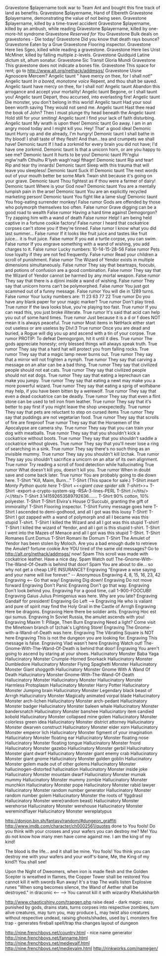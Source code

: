 Gravestone	$playername took war to Team Ant and bought this fine track of land as benefits.
Gravestone	$playername, Hand of Elbereth
Gravestone	$playername, demonstrating the value of not being seen.
Gravestone	$playername, killed by a time-travel accident
Gravestone	$playername, killed by an ambush, while reading
Gravestone	$playername, killed by one-more-hit syndrome
Gravestone	*Reserved for You*
Gravestone	Bulk deals on gravestones - Die today!
Gravestone	Did you know that death rays bounce?
Gravestone	Eaten by a Grue
Gravestone	Flooring inspector.
Gravestone	Here lies Sgeo, killed while reading a gravestone.
Gravestone	Here lies Urist McMiner, killed by falling multiple z-levels.
Gravestone	Quidquid Latine dictum sit, altum sonatur.
Gravestone	Sic Transit Gloria Mundi
Gravestone	This gravestone does not indicate a bones file.
Gravestone	This space for rent; go to http://www.alt.org/nethack/addmsgs/
Gravestone	Uisne Agnoscere Mercem?
Angelic taunt	"<deity> have mercy on thee, for I shall not!"
Angelic taunt	*In a bored, monotone voice* Repent, and thou shalt be saved.
Angelic taunt	<deity> have mercy on thee, for I shall not!
Angelic taunt	Abandon this arrogance and accept your mortality!
Angelic taunt	Begone, or I shall taunt you!
Angelic taunt	Depart, thou accursed, into everlasting fire!
Angelic taunt	Die monster, you don't belong in this world!
Angelic taunt	Had your soul been worth saving They would not send me.
Angelic taunt	Hast thee read the book of John? Then I must plunge thy head beneath the
Angelic taunt	Hold still for your smiting!
Angelic taunt	I find your lack of faith disturbing.
Angelic taunt	My wrath is upon thee!
Demonic taunt	Go away. I am in an angry mood today and I might kill you. Hey! That' a good idea!
Demonic taunt	Hurry up and die already, I'm hungry!
Demonic taunt	I shall bathe in thy blood! I shall taste of they flesh! And than...tea and crumpets we shall have!
Demonic taunt	If I had a zorkmid for every brain you did not have; I'd have one zorkmid.
Demonic taunt	Is that a unicorn horn, or are you happy to see me?
Demonic taunt	It hurts to be you!
Demonic taunt	Ph'nglui mglw'nafh Cthulhu R'lyeh wagh'nagl fthagn!
Demonic taunt	Rip and tear! Rip and tear thy innards!
Demonic taunt	Sleep with this trauma that will leave you sleepless!
Demonic taunt	Suck it!
Demonic taunt	The next words out of your mouth better be some Mark Twain shit because it's going on your grave.
Demonic taunt	Thou fightest as if thou were a farmer of dairy!
Demonic taunt	Where is your God now?
Demonic taunt	You are a mentally lumpish pain in the arse!
Demonic taunt	You are an explicitly recycled marketing person!
Demonic taunt	You fight like a lame slug!
Demonic taunt	You frog-eating surrender monkey!
False rumor	Gods are offended by those who polymorph themselves too often.
False rumor	Grave digging can be a good road to wealth
False rumor	Having a hard time against Demogorgon? Try zapping him with a wand of death
False rumor	Help! I am being held captive in a fortune cookie factory!
False rumor	I heard that cockatrice corpses can't stone you if they're tinned.
False rumor	I know what you did last summer...
False rumor	If it looks like fruit juice and tastes like fruit juice... it is fruit juice.
False rumor	If you eat a turtle corpse, you can swim.
False rumor	If you engrave something with a wand of wishing, you add charges to it.
False rumor	Lucky numbers: 10-14-15-28-56
False rumor	Pets lose loyalty if they are not fed frequently.
False rumor	Read your children a scroll of punishment.
False rumor	The Wizard of Yendor exists in multiple dimensions simultaneously.
False rumor	They say that beartraps, foocubi, and potions of confusion are a good combination.
False rumor	They say that the Wizard of Yendor cannot be harmed by any mortal weapon.
False rumor	They say that there is a djinni inside a wand of wishing.
False rumor	They say that unicorn horns can't be polymorphed.
False rumor	You just got scammed out of a funny message.
False rumor	You will die in 1289 turns.
False rumor	Your lucky numbers are: 11 23 63 77 22
True rumor	Do you have any blank paper for your magic marker?
True rumor	Don't play tired.
True rumor	If the lava looks blue, you're playing too fast.
True rumor	If you can read this, you just broke illiterate.
True rumor	It's said that acid can help you out of some hard times.
True rumor	Just because it is a d or f does NOT mean it is always peaceful.
True rumor	Most items in NetHack either start out useless or are useless by Dlvl:3
True rumor	Once you are dead and buried, a Rogue will dig you up and ascend with a tin of your corpse.
True rumor	PROTIP: To defeat Demogorgon, hit it until it dies.
True rumor	The gods appreciate honesty; only blessed things will always speak truth.
True rumor	They say that a hard hat will protect you from falling rocks.
True rumor	They say that a magic lamp never burns out.
True rumor	They say that a mirror will not frighten a nymph.
True rumor	They say that carving a message on an altar can be a bad thing.
True rumor	They say that civilized people should not eat cats.
True rumor	They say that civilized people should not eat dogs.
True rumor	They say that eating a leprechaun can make you jumpy.
True rumor	They say that eating a newt may make you a more powerful wizard.
True rumor	They say that eating a sprig of wolfsbane may help, if you have been bitten by a werewolf.
True rumor	They say that even a dead cockatrice can be deadly.
True rumor	They say that even a flint stone can be used to tell iron from leather.
True rumor	They say that it's better to pay first if you might leave the shop unexpectedly.
True rumor	They say that pets are reluctant to step on cursed items
True rumor	They say that puddings are not vegetarian food.
True rumor	They say that scrolls of fire are fireproof
True rumor	They say that the Horsemen of the Apocalypse are camera shy.
True rumor	They say that you can train your dog with meatballs.
True rumor	They say that you shouldn't kick a cockatrice without boots.
True rumor	They say that you shouldn't saddle a cockatrice without gloves.
True rumor	They say that you'll never lose a ring of searching in a sink.
True rumor	They say there's no such thing as an invisible mummy.
True rumor	They say you shouldn't kill Izchak.
True rumor	They say you shouldn't sacrifice a unicorn on an altar of its own alignment.
True rumor	Try reading a scroll of food detection while hallucinating
True rumor	What doesn't kill you, doesn't kill you.
True rumor	When in doubt save and come back later.
True rumor	You are probably going to die down here.
T-Shirt	"Kill, Maim, Burn..."
T-Shirt	(This space for sale.)
T-Shirt	*insert Monty Python quote here*
T-Shirt	+<<*giant cave spider silk T-shirt*>>+
T-Shirt	-export-a-crypto-system-sig -RSA-3-lines-PERL
T-Shirt	/</tits/> /<//tits/>
T-Shirt	3.141592653589792636.......
T-Shirt	90% cotton, 10% polyester.
T-Shirt	<tits> </tits>
T-Shirt	Elvira's House O'Succubi, granting the gift of immorality!
T-Shirt	Flooring inspector.
T-Shirt	Funny message goes here
T-Shirt	I ascended to demi-godhood, and all I got was this lousy T-Shirt!
T-Shirt	I got zapped with a wand of polymorph and all I became was this stupid T-shirt.
T-Shirt	I killed the Wizard and all I got was this stupid T-shirt!
T-Shirt	I killed the wizard of Yendor, and all i got is this stupid t-shirt.
T-Shirt	I went into the Mazes of Menace and all I got was this stupid T-Shirt.
T-Shirt	Romanes Eunt Domus
T-Shirt	Romani Ite Domum
T-Shirt	The Amulet of Yendor has been stolen by Moloch. Are you a bad enough dude to retrieve the Amulet?
fortune cookie Are YOU tired of the same old messages? Go to http://alt.org/nethack/addmsgs/ now!
Spam	This scroll was made with cockatrice leather. Have a nice day.
Spam	Watch out! The-Gnome-With-The-Wand-Of-Death is behind that door!
Spam	You are about to die... so why not get a cheap LIFE INSURANCE?
Engraving	"Engrave a wise saying and your name will live forever." -- Anonymous
Engraving	4, 8, 15, 16, 23, 42
Engraving	<-- Go that way!
Engraving	Dig down!
Engraving	Do not move forward
Engraving	Don't Panic
Engraving	Don't go that way.
Engraving	Don't look behind you.
Engraving	For a good time, call 1-900-FOOCUBI!
Engraving	Gaius Julius Primigenius was here. Why are you late?
Engraving	Gandalf for president!
Engraving	Go Left -->
Engraving	He who is valiant and pure of spirit may find the Holy Grail in the Castle of Arrrgh
Engraving	Here be dragons.
Engraving	Here there be soldier ants.
Engraving	Hoc est qui sumus.
Engraving	In Soviet Russia, the amulet ascends with you!
Engraving	Maxim 1: Pillage, Then Burn
Engraving	Need a light? Come visit the Minetown branch of Izchak's Lighting Store!
Engraving	The Gnome-with-a-Wand-of-Death was here.
Engraving	The Vibrating Square is NOT here
Engraving	This is not the dungeon you are looking for.
Engraving	This message is false.
Engraving	Vlad wasn't here
Engraving	Watch out! The-Gnome-With-The-Wand-Of-Death is behind that door!
Engraving	You aren't going to ascend by staring at your shoes.
Hallucinatory Monster	Baba Yaga
Hallucinatory Monster	Crumple-Horned Snorkack
Hallucinatory Monster	Dumbledore
Hallucinatory Monster	Flying Spaghetti Monster
Hallucinatory Monster	Giant shoggoth
Hallucinatory Monster	Gnome With A Wand Of Death
Hallucinatory Monster	Gnome-With-The-Wand-Of-Death
Hallucinatory Monster	Hallucinatory Monster
Hallucinatory Monster	Harmless Protoplasm
Hallucinatory Monster	Harry Potter
Hallucinatory Monster	Jumping brain
Hallucinatory Monster	Legendary black beast of Arrrgh
Hallucinatory Monster	Magically animated vorpal blade
Hallucinatory Monster	arch-lichen
Hallucinatory Monster	arch-pedant
Hallucinatory Monster	badger
Hallucinatory Monster	baleen whale
Hallucinatory Monster	bandersnatch
Hallucinatory Monster	banshee
Hallucinatory item	candied kobold
Hallucinatory Monster	collapsed mine golem
Hallucinatory Monster	colorless green idea
Hallucinatory Monster	district attorney
Hallucinatory Monster	dwarven construct
Hallucinatory Monster	elder xorn
Hallucinatory Monster	emperor lich
Hallucinatory Monster	figment of your imagination
Hallucinatory Monster	floating ear
Hallucinatory Monster	floating nose
Hallucinatory Monster	floating tongue
Hallucinatory Monster	fnord
Hallucinatory Monster	gazebo
Hallucinatory Monster	gerbil
Hallucinatory Monster	giant dwarf
Hallucinatory Monster	giant enemy crab
Hallucinatory Monster	giant gnome
Hallucinatory Monster	golden goblin
Hallucinatory Monster	golem made out of other golems
Hallucinatory Monster	hallucinogen-distorted hallucination
Hallucinatory Monster	inside joke
Hallucinatory Monster	mountain dwarf
Hallucinatory Monster	mumak mummy
Hallucinatory Monster	mummy zombie
Hallucinatory Monster	munchkin
Hallucinatory Monster	pope
Hallucinatory Monster	rabid lawyer
Hallucinatory Monster	random number generator
Hallucinatory Monster	random number golem
Hallucinatory Monster	the roots of Yggdrasil
Hallucinatory Monster	were(random beast)
Hallucinatory Monster	werehorse
Hallucinatory Monster	werehouse
Hallucinatory Monster	weremindflayer
Hallucinatory Monster	wereplatypus

http://donjon.bin.sh/fantasy/random/#dungeon_graffiti
http://www.imdb.com/character/ch0002561/quotes done to  You fools! Do you think with your crosses and your wafers you can destroy me? Me! You do not know how many men have come against me. I am the king of my kind! 

The blood is the life... and it shall be mine. 
You fools! You think you can destroy me with your wafers and your wolf's-bane, Me, the King of my kind?! You shall see!

Upon the Night of Dweomers, when iron is made flesh and the Golden Scepter is wreathed in flames, the Copper Tower shall be restored
You cannot kill it with swords
Run away!
It's a trap
The walls listen
Explosive runes
"When song becomes silence, the Wand of Aether shall be destroyed." in draconic
<--
-->
You cannot kill it with wizardry
Khelukkharbh

http://www.chaoticshiny.com/trapgen.php
raise dead - dark magic: easy, punished by gods, drains stats, turns corpses into respective zombies, turn alive creatures, may turn you, may produce L, may twist also creatures without respective undead, raising ghosts/shades, used by L monsters
fire trap - generates fireball
spell/trap tha changes layout of dungeon

http://nine.frenchboys.net/country.html - nice name generator
http://nine.frenchboys.net/fanname.html
http://nine.frenchboys.net/medievalf.html
http://nine.frenchboys.net/medievalm.html
http://rinkworks.com/namegen/